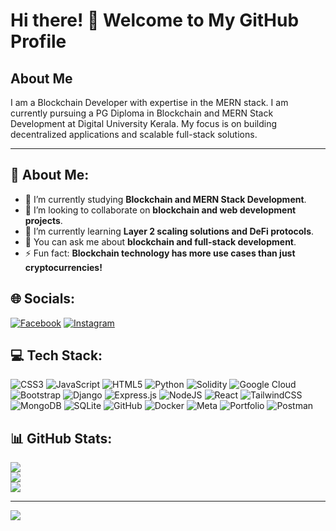 # Hi there! 👋 Welcome to My GitHub Profile

## About Me

I am a Blockchain Developer with expertise in the MERN stack. I am currently pursuing a PG Diploma in Blockchain and MERN Stack Development at Digital University Kerala. My focus is on building decentralized applications and scalable full-stack solutions.

---
## 💫 About Me:
- 🔭 I’m currently studying **Blockchain and MERN Stack Development**.
- 👯 I’m looking to collaborate on **blockchain and web development projects**.
- 🌱 I’m currently learning **Layer 2 scaling solutions and DeFi protocols**.
- 💬 You can ask me about **blockchain and full-stack development**.
- ⚡ Fun fact: **Blockchain technology has more use cases than just cryptocurrencies!**

## 🌐 Socials:
[![Facebook](https://img.shields.io/badge/Facebook-%231877F2.svg?logo=Facebook&logoColor=white)](https://facebook.com/AneeshMn) [![Instagram](https://img.shields.io/badge/Instagram-%23E4405F.svg?logo=Instagram&logoColor=white)](https://instagram.com/mn_aneesh_2002)

## 💻 Tech Stack:
![CSS3](https://img.shields.io/badge/css3-%231572B6.svg?style=for-the-badge&logo=css3&logoColor=white) ![JavaScript](https://img.shields.io/badge/javascript-%23323330.svg?style=for-the-badge&logo=javascript&logoColor=%23F7DF1E) ![HTML5](https://img.shields.io/badge/html5-%23E34F26.svg?style=for-the-badge&logo=html5&logoColor=white) ![Python](https://img.shields.io/badge/python-3670A0?style=for-the-badge&logo=python&logoColor=ffdd54) ![Solidity](https://img.shields.io/badge/Solidity-%23363636.svg?style=for-the-badge&logo=solidity&logoColor=white) ![Google Cloud](https://img.shields.io/badge/GoogleCloud-%234285F4.svg?style=for-the-badge&logo=google-cloud&logoColor=white) ![Bootstrap](https://img.shields.io/badge/bootstrap-%238511FA.svg?style=for-the-badge&logo=bootstrap&logoColor=white) ![Django](https://img.shields.io/badge/django-%23092E20.svg?style=for-the-badge&logo=django&logoColor=white) ![Express.js](https://img.shields.io/badge/express.js-%23404d59.svg?style=for-the-badge&logo=express&logoColor=%2361DAFB) ![NodeJS](https://img.shields.io/badge/node.js-6DA55F?style=for-the-badge&logo=node.js&logoColor=white) ![React](https://img.shields.io/badge/react-%2320232a.svg?style=for-the-badge&logo=react&logoColor=%2361DAFB) ![TailwindCSS](https://img.shields.io/badge/tailwindcss-%2338B2AC.svg?style=for-the-badge&logo=tailwind-css&logoColor=white) ![MongoDB](https://img.shields.io/badge/MongoDB-%234ea94b.svg?style=for-the-badge&logo=mongodb&logoColor=white) ![SQLite](https://img.shields.io/badge/sqlite-%2307405e.svg?style=for-the-badge&logo=sqlite&logoColor=white) ![GitHub](https://img.shields.io/badge/github-%23121011.svg?style=for-the-badge&logo=github&logoColor=white) ![Docker](https://img.shields.io/badge/docker-%230db7ed.svg?style=for-the-badge&logo=docker&logoColor=white) ![Meta](https://img.shields.io/badge/Meta-%230467DF.svg?style=for-the-badge&logo=Meta&logoColor=white) ![Portfolio](https://img.shields.io/badge/Portfolio-%23000000.svg?style=for-the-badge&logo=firefox&logoColor=#FF7139) ![Postman](https://img.shields.io/badge/Postman-FF6C37?style=for-the-badge&logo=postman&logoColor=white)



## 📊 GitHub Stats:
![](https://github-readme-stats.vercel.app/api?username=Aneesh2002&theme=dark&hide_border=false&include_all_commits=false&count_private=false)<br/>
![](https://github-readme-streak-stats.herokuapp.com/?user=Aneesh2002&theme=dark&hide_border=false)<br/>
![](https://github-readme-stats.vercel.app/api/top-langs/?username=Aneesh2002&theme=dark&hide_border=false&include_all_commits=false&count_private=false&layout=compact)

---
[![](https://visitcount.itsvg.in/api?id=Aneesh2002&icon=0&color=0)](https://visitcount.itsvg.in)

<!-- Proudly created with GPRM ( https://gprm.itsvg.in ) -->

